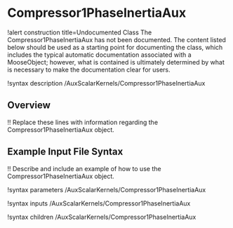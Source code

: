 # Compressor1PhaseInertiaAux

!alert construction title=Undocumented Class
The Compressor1PhaseInertiaAux has not been documented. The content listed below should be used as a starting point for
documenting the class, which includes the typical automatic documentation associated with a
MooseObject; however, what is contained is ultimately determined by what is necessary to make the
documentation clear for users.

!syntax description /AuxScalarKernels/Compressor1PhaseInertiaAux

## Overview

!! Replace these lines with information regarding the Compressor1PhaseInertiaAux object.

## Example Input File Syntax

!! Describe and include an example of how to use the Compressor1PhaseInertiaAux object.

!syntax parameters /AuxScalarKernels/Compressor1PhaseInertiaAux

!syntax inputs /AuxScalarKernels/Compressor1PhaseInertiaAux

!syntax children /AuxScalarKernels/Compressor1PhaseInertiaAux
